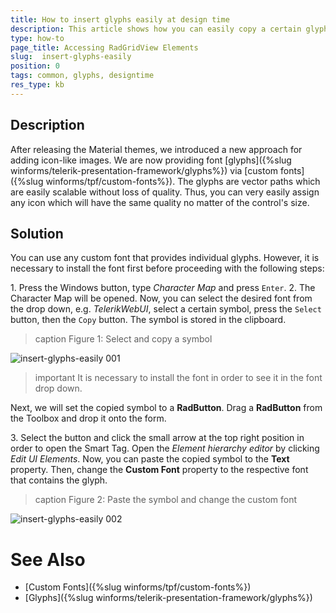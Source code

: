 ```yaml
---
title: How to insert glyphs easily at design time
description: This article shows how you can easily copy a certain glyph and insert it as a text at design time
type: how-to
page_title: Accessing RadGridView Elements
slug:  insert-glyphs-easily
position: 0
tags: common, glyphs, designtime
res_type: kb
---
```


## Description

After releasing the Material themes, we introduced a new approach for adding icon-like images. We are now providing font [glyphs]({%slug winforms/telerik-presentation-framework/glyphs%}) via [custom fonts]({%slug winforms/tpf/custom-fonts%}). The glyphs are vector paths which are easily scalable without loss of quality. Thus, you can very easily assign any icon which will have the same quality no matter of the control's size. 

## Solution 

You can use any custom font that provides individual glyphs. However, it is necessary to install the font first before proceeding with the following steps:

1\. Press the Windows button, type *Character Map* and press `Enter`.
2\. The Character Map will be opened. Now, you can select the desired font from the drop down, e.g. *TelerikWebUI*, select a certain symbol, press the `Select` button, then the `Copy` button. The symbol is stored in the clipboard.

>caption Figure 1: Select and copy a symbol

![insert-glyphs-easily 001](images/insert-glyphs-easily001.gif)

>important It is necessary to install the font in order to see it in the font drop down.

Next, we will set the copied symbol to a **RadButton**. Drag a **RadButton** from the Toolbox and drop it onto the form. 

3\. Select the button and click the small arrow at the top right position in order to open the Smart Tag. Open the 
*Element hierarchy editor* by clicking *Edit UI Elements*. Now, you can paste the copied symbol to the **Text** property. Then, change the **Custom Font** property to the respective font that contains the glyph.

>caption Figure 2: Paste the symbol and change the custom font

![insert-glyphs-easily 002](images/insert-glyphs-easily002.gif)

# See Also

* [Custom Fonts]({%slug winforms/tpf/custom-fonts%})
* [Glyphs]({%slug winforms/telerik-presentation-framework/glyphs%}) 

